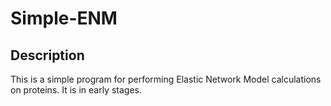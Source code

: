 # Simple-ENM
## Description
This is a simple program for performing Elastic Network Model calculations on proteins. It is in early stages.